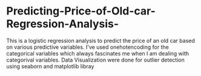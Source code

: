 # Predicting-Price-of-Old-car-Regression-Analysis-
This is a logistic regression analysis to predict the price of an old car based on various predictive variables.
I've used onehotencoding for the categorical variables which always fascinates me when I am dealing with categorival variables.
Data Visualization were done for outlier detection using seaborn and matplotlib libray




